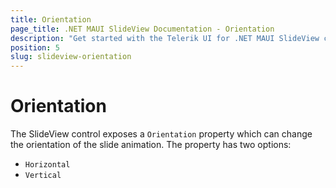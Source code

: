 ```yaml
---
title: Orientation
page_title: .NET MAUI SlideView Documentation - Orientation
description: "Get started with the Telerik UI for .NET MAUI SlideView control and add the control to your .NET MAUI project."
position: 5
slug: slideview-orientation
---
```


# Orientation 

The SlideView control exposes a `Orientation` property which can change the orientation of the slide animation. The property has two options:

   * `Horizontal`
   * `Vertical`